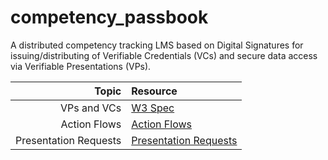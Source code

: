 # competency_passbook

A distributed competency tracking LMS based on Digital Signatures for issuing/distributing of Verifiable Credentials (VCs) and secure data access via Verifiable Presentations (VPs).

| Topic                 | Resource                                                                                                                  |
| --------------------: | :------------------------------------------------------------------------------------------------------------------------ |
| VPs and VCs           | [W3 Spec](https://www.w3.org/TR/vc-data-model)                                                                            |
| Action Flows          | [Action Flows](https://github.com/Samagra-Development/competency_passbook/blob/main/dev-docs/Action%20Flows.md)           |
| Presentation Requests | [Presentation Requests](https://github.com/Ansh-Sarkar/competency_passbook/blob/main/dev-docs/Presentation%20Requests.md) |
